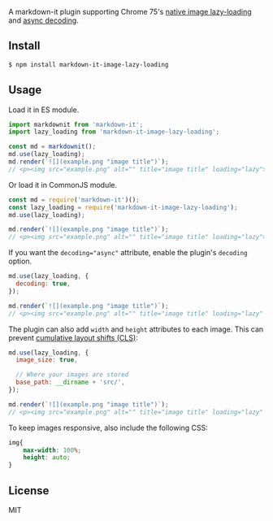 A markdown-it plugin supporting Chrome 75's [native image lazy-loading](https://addyosmani.com/blog/lazy-loading/) and [async decoding](https://github.com/whatwg/html/pull/3221).

## Install

```bash
$ npm install markdown-it-image-lazy-loading
```

## Usage

Load it in ES module.

```javascript
import markdownit from 'markdown-it';
import lazy_loading from 'markdown-it-image-lazy-loading';

const md = markdownit();
md.use(lazy_loading);
md.render(`![](example.png "image title")`);
// <p><img src="example.png" alt="" title="image title" loading="lazy"></p>\n
```

Or load it in CommonJS module.

```javascript
const md = require('markdown-it')();
const lazy_loading = require('markdown-it-image-lazy-loading');
md.use(lazy_loading);

md.render(`![](example.png "image title")`);
// <p><img src="example.png" alt="" title="image title" loading="lazy"></p>\n
```

If you want the `decoding="async"` attribute, enable the plugin's `decoding` option.

```javascript
md.use(lazy_loading, {
  decoding: true,
});

md.render(`![](example.png "image title")`);
// <p><img src="example.png" alt="" title="image title" loading="lazy" decoding="async"></p>\n
```

The plugin can also add `width` and `height` attributes to each image. This can prevent [cumulative layout shifts (CLS)](https://web.dev/cls/):

```javascript
md.use(lazy_loading, {
  image_size: true,

  // Where your images are stored
  base_path: __dirname + 'src/',
});

md.render(`![](example.png "image title")`);
// <p><img src="example.png" alt="" title="image title" loading="lazy" width="100" height="100"></p>\n
```

To keep images responsive, also include the following CSS:
```css
img{
    max-width: 100%;
    height: auto;
}
```

## License

MIT

